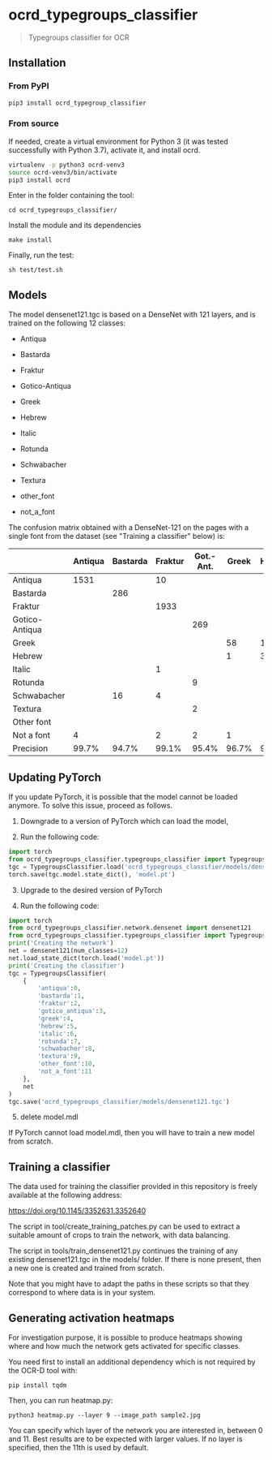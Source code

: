 # ocrd_typegroups_classifier

> Typegroups classifier for OCR

## Installation

### From PyPI

```sh
pip3 install ocrd_typegroup_classifier
```

### From source

If needed, create a virtual environment for Python 3 (it was tested
successfully with Python 3.7), activate it, and install ocrd.

```sh
virtualenv -p python3 ocrd-venv3
source ocrd-venv3/bin/activate
pip3 install ocrd
```

Enter in the folder containing the tool:

```
cd ocrd_typegroups_classifier/
```

Install the module and its dependencies

```
make install
```

Finally, run the test:

```
sh test/test.sh
```

## Models

The model densenet121.tgc is based on a DenseNet with 121 layers, and
is trained on the following 12 classes:

- Antiqua

- Bastarda

- Fraktur

- Gotico-Antiqua

- Greek

- Hebrew

- Italic

- Rotunda

- Schwabacher

- Textura

- other_font

- not_a_font

The confusion matrix obtained with a DenseNet-121 on the pages with a single font from the dataset (see "Training a classifier" below) is:

|                | Antiqua | Bastarda | Fraktur | Got.-Ant. | Greek | Hebrew | Italic | Rotunda | Schwabacher | Textura | Other font | Not a font | Recall |
|----------------|---------|----------|---------|-----------|-------|--------|--------|---------|-------------|---------|------------|------------|--------|
| Antiqua        | 1531    |          | 10      |           |       |        | 5      | 2       |             |         |            | 5          | 98.6%  |
| Bastarda       |         | 286      |         |           |       |        |        | 6       | 10          | 1       |            |            | 94.4   |
| Fraktur        |         |          | 1933    |           |       |        |        | 1       | 5           | 1       |            | 2          | 99.5%  |
| Gotico-Antiqua |         |          |         | 269       |       |        |        |         |             | 1       |            |            | 99.6   |
| Greek          |         |          |         |           | 58    | 1      |        |         |             |         | 1          |            | 96.7%  |
| Hebrew         |         |          |         |           | 1     | 326    |        |         |             |         |            |            | 99.7%  |
| Italic         |         |          | 1       |           |       |        | 187    |         |             |         |            |            | 99.5%  |
| Rotunda        |         |          |         | 9         |       |        |        | 1495    | 5           | 11      |            | 1          | 98.3%  |
| Schwabacher    |         | 16       | 4       |           |       |        |        | 2       | 452         |         |            |            | 95.4%  |
| Textura        |         |          |         | 2         |       |        |        |         |             | 371     |            | 1          | 99.2%  |
| Other font     |         |          |         |           |       |        |        |         |             |         | 288        | 15         | 94.1%  |
| Not a font     | 4       |          | 2       | 2         | 1     |        | 5      | 1       | 7           |         | 4          | 2331       | 98.9%  |
| Precision      | 99.7%   | 94.7%    | 99.1%   | 95.4%     | 96.7% | 99.4%  | 94.9%  | 99.1%   | 94.2%       | 96.4%   | 98.3%      | 99.0%      |        |

## Updating PyTorch
If you update PyTorch, it is possible that the model cannot be loaded
anymore. To solve this issue, proceed as follows.

1) Downgrade to a version of PyTorch which can load the model,

2) Run the following code:

```python
import torch
from ocrd_typegroups_classifier.typegroups_classifier import TypegroupsClassifier
tgc = TypegroupsClassifier.load('ocrd_typegroups_classifier/models/densenet121.tgc')
torch.save(tgc.model.state_dict(), 'model.pt')
```

3) Upgrade to the desired version of PyTorch

4) Run the following code:

```python
import torch
from ocrd_typegroups_classifier.network.densenet import densenet121
from ocrd_typegroups_classifier.typegroups_classifier import TypegroupsClassifier
print('Creating the network')
net = densenet121(num_classes=12)
net.load_state_dict(torch.load('model.pt'))
print('Creating the classifier')
tgc = TypegroupsClassifier(
    {
        'antiqua':0,
        'bastarda':1,
        'fraktur':2,
        'gotico_antiqua':3,
        'greek':4,
        'hebrew':5,
        'italic':6,
        'rotunda':7,
        'schwabacher':8,
        'textura':9,
        'other_font':10,
        'not_a_font':11
    },
    net
)
tgc.save('ocrd_typegroups_classifier/models/densenet121.tgc')
```

5) delete model.mdl

If PyTorch cannot load model.mdl, then you will have to train a new
model from scratch.


## Training a classifier

The data used for training the classifier provided in this repository
is freely available at the following address:

https://doi.org/10.1145/3352631.3352640

The script in tool/create_training_patches.py can be used to extract
a suitable amount of crops to train the network, with data balancing.

The script in tools/train_densenet121.py continues the training of
any existing densenet121.tgc in the models/ folder. If there is none
present, then a new one is created and trained from scratch.

Note that you might have to adapt the paths in these scripts so that
they correspond to where data is in your system.


## Generating activation heatmaps

For investigation purpose, it is possible to produce heatmaps showing
where and how much the network gets activated for specific classes.

You need first to install an additional dependency which is not required
by the OCR-D tool with:

```
pip install tqdm
```

Then, you can run heatmap.py:

```
python3 heatmap.py --layer 9 --image_path sample2.jpg
```

You can specify which layer of the network you are interested in,
between 0 and 11. Best results are to be expected with larger values.
If no layer is specified, then the 11th is used by default.
